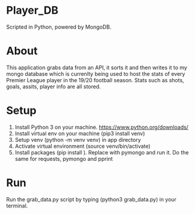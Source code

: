 # Player_DB

Scripted in Python, powered by MongoDB.

# About
This application grabs data from an API, it sorts it and then writes it to my mongo database which is currenlty being used to host the stats of every Premier League player in the 19/20 football season. Stats such as shots, goals, assits, player info are all stored.

# Setup

1. Install Python 3 on your machine. https://www.python.org/downloads/
2. Install virtual env on your machine (pip3 install venv)
3. Setup venv (python -m venv venv) in app directory
4. Activate virtual environment (source venv/bin/activate)
5. Install packages (pip install <package>). Replace <package> with pymongo and run it. Do the same for requests, pymongo and pprint
  
 # Run
 Run the grab_data.py script by typing (python3 grab_data.py) in your terminal.  
 
